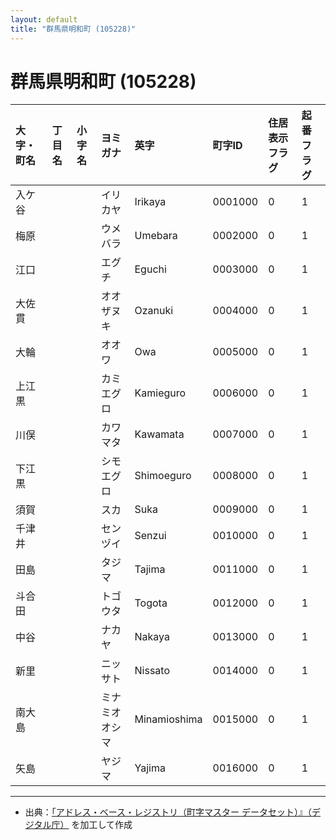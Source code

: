 ```yaml
---
layout: default
title: "群馬県明和町 (105228)"
---
```


# 群馬県明和町 (105228)

| 大字・町名 | 丁目名 | 小字名 | ヨミガナ | 英字 | 町字ID | 住居表示フラグ | 起番フラグ |
|:---|:---|:---|:---|:---|:---|:---|:---|
| 入ケ谷 |  |  | イリカヤ | Irikaya | 0001000 | 0 | 1 |
| 梅原 |  |  | ウメバラ | Umebara | 0002000 | 0 | 1 |
| 江口 |  |  | エグチ | Eguchi | 0003000 | 0 | 1 |
| 大佐貫 |  |  | オオザヌキ | Ozanuki | 0004000 | 0 | 1 |
| 大輪 |  |  | オオワ | Owa | 0005000 | 0 | 1 |
| 上江黒 |  |  | カミエグロ | Kamieguro | 0006000 | 0 | 1 |
| 川俣 |  |  | カワマタ | Kawamata | 0007000 | 0 | 1 |
| 下江黒 |  |  | シモエグロ | Shimoeguro | 0008000 | 0 | 1 |
| 須賀 |  |  | スカ | Suka | 0009000 | 0 | 1 |
| 千津井 |  |  | センヅイ | Senzui | 0010000 | 0 | 1 |
| 田島 |  |  | タジマ | Tajima | 0011000 | 0 | 1 |
| 斗合田 |  |  | トゴウタ | Togota | 0012000 | 0 | 1 |
| 中谷 |  |  | ナカヤ | Nakaya | 0013000 | 0 | 1 |
| 新里 |  |  | ニッサト | Nissato | 0014000 | 0 | 1 |
| 南大島 |  |  | ミナミオオシマ | Minamioshima | 0015000 | 0 | 1 |
| 矢島 |  |  | ヤジマ | Yajima | 0016000 | 0 | 1 |

---

- 出典：[「アドレス・ベース・レジストリ（町字マスター データセット）』（デジタル庁）](https://www.digital.go.jp/policies/base_registry_address/) を加工して作成